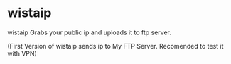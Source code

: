 # wistaip
wistaip Grabs your public ip and uploads it to ftp server.

(First Version of wistaip sends ip to My FTP Server. Recomended to test it with VPN)
